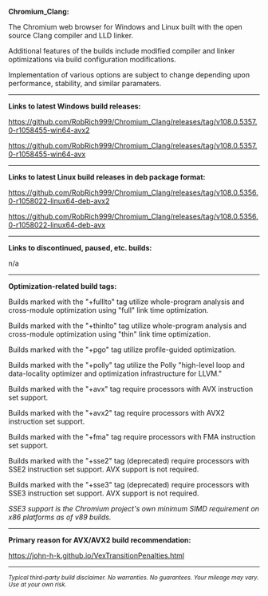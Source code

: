**Chromium_Clang:**

The Chromium web browser for Windows and Linux built with the open source Clang compiler and LLD linker.

Additional features of the builds include modified compiler and linker optimizations via build configuration modifications.

Implementation of various options are subject to change depending upon performance, stability, and similar paramaters.

****

**Links to latest Windows build releases:**

https://github.com/RobRich999/Chromium_Clang/releases/tag/v108.0.5357.0-r1058455-win64-avx2

https://github.com/RobRich999/Chromium_Clang/releases/tag/v108.0.5357.0-r1058455-win64-avx

****

**Links to latest Linux build releases in deb package format:**

https://github.com/RobRich999/Chromium_Clang/releases/tag/v108.0.5356.0-r1058022-linux64-deb-avx2

https://github.com/RobRich999/Chromium_Clang/releases/tag/v108.0.5356.0-r1058022-linux64-deb-avx

****

**Links to discontinued, paused, etc. builds:**

n/a

****

**Optimization-related build tags:**

Builds marked with the "+fulllto" tag utilize whole-program analysis and cross-module optimization using "full" link time optimization.

Builds marked with the "+thinlto" tag utilize whole-program analysis and cross-module optimization using "thin" link time optimization.

Builds marked with the "+pgo" tag utilize profile-guided optimization.

Builds marked with the "+polly" tag utilize the Polly "high-level loop and data-locality optimizer and optimization infrastructure for LLVM."

Builds marked with the "+avx" tag require processors with AVX instruction set support.

Builds marked with the "+avx2" tag require processors with AVX2 instruction set support.

Builds marked with the "+fma" tag require processors with FMA instruction set support.

Builds marked with the "+sse2" tag (deprecated) require processors with SSE2 instruction set support. AVX support is not required.

Builds marked with the "+sse3" tag (deprecated) require processors with SSE3 instruction set support. AVX support is not required.

*SSE3 support is the Chromium project's own minimum SIMD requirement on x86 platforms as of v89 builds.*

****

**Primary reason for AVX/AVX2 build recommendation:**

https://john-h-k.github.io/VexTransitionPenalties.html


****

<sub>*Typical third-party build disclaimer. No warranties. No guarantees. Your mileage may vary. Use at your own risk.*</sub>
